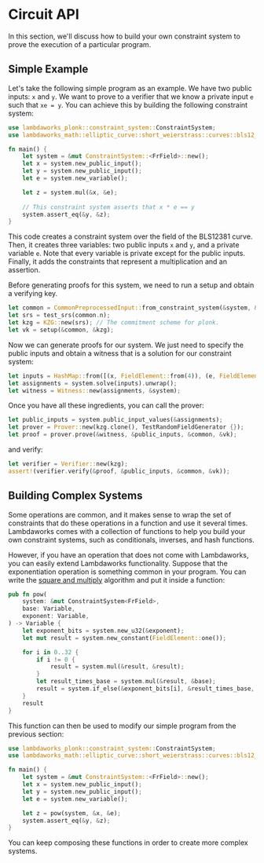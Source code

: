 # Circuit API
In this section, we'll discuss how to build your own constraint system to prove the execution of a particular program.

## Simple Example

Let's take the following simple program as an example. We have two public inputs: `x` and `y`. We want to prove to a verifier that we know a private input `e` such that `xe = y`. You can achieve this by building the following constraint system:

```rust
use lambdaworks_plonk::constraint_system::ConstraintSystem;
use lambdaworks_math::elliptic_curve::short_weierstrass::curves::bls12_381::default_types::FrField;

fn main() {
    let system = &mut ConstraintSystem::<FrField>::new();
    let x = system.new_public_input();
    let y = system.new_public_input();
    let e = system.new_variable();

    let z = system.mul(&x, &e);
    
    // This constraint system asserts that x * e == y
    system.assert_eq(&y, &z);
}
```

This code creates a constraint system over the field of the BLS12381 curve. Then, it creates three variables: two public inputs `x` and `y`, and a private variable `e`. Note that every variable is private except for the public inputs. Finally, it adds the constraints that represent a multiplication and an assertion.

Before generating proofs for this system, we need to run a setup and obtain a verifying key.

```rust
let common = CommonPreprocessedInput::from_constraint_system(&system, &ORDER_R_MINUS_1_ROOT_UNITY);
let srs = test_srs(common.n);
let kzg = KZG::new(srs); // The commitment scheme for plonk.
let vk = setup(&common, &kzg);
```

Now we can generate proofs for our system. We just need to specify the public inputs and obtain a witness that is a solution for our constraint system:

```rust
let inputs = HashMap::from([(x, FieldElement::from(4)), (e, FieldElement::from(3))]);
let assignments = system.solve(inputs).unwrap();
let witness = Witness::new(assignments, &system);
```

Once you have all these ingredients, you can call the prover:

```rust
let public_inputs = system.public_input_values(&assignments);
let prover = Prover::new(kzg.clone(), TestRandomFieldGenerator {});
let proof = prover.prove(&witness, &public_inputs, &common, &vk);
```

and verify:

```rust
let verifier = Verifier::new(kzg);
assert!(verifier.verify(&proof, &public_inputs, &common, &vk));
```

## Building Complex Systems

Some operations are common, and it makes sense to wrap the set of constraints that do these operations in a function and use it several times. Lambdaworks comes with a collection of functions to help you build your own constraint systems, such as conditionals, inverses, and hash functions.

However, if you have an operation that does not come with Lambdaworks, you can easily extend Lambdaworks functionality. Suppose that the exponentiation operation is something common in your program. You can write the [square and multiply](https://en.wikipedia.org/wiki/Exponentiation_by_squaring) algorithm and put it inside a function:

```rust
pub fn pow(
    system: &mut ConstraintSystem<FrField>,
    base: Variable,
    exponent: Variable,
) -> Variable {
    let exponent_bits = system.new_u32(&exponent);
    let mut result = system.new_constant(FieldElement::one());

    for i in 0..32 {
        if i != 0 {
            result = system.mul(&result, &result);
        }
        let result_times_base = system.mul(&result, &base);
        result = system.if_else(&exponent_bits[i], &result_times_base, &result);
    }
    result
}
```

This function can then be used to modify our simple program from the previous section:

```rust
use lambdaworks_plonk::constraint_system::ConstraintSystem;
use lambdaworks_math::elliptic_curve::short_weierstrass::curves::bls12_381::default_types::FrField;

fn main() {
    let system = &mut ConstraintSystem::<FrField>::new();
    let x = system.new_public_input();
    let y = system.new_public_input();
    let e = system.new_variable();

    let z = pow(system, &x, &e);
    system.assert_eq(&y, &z);
}
```

You can keep composing these functions in order to create more complex systems.


